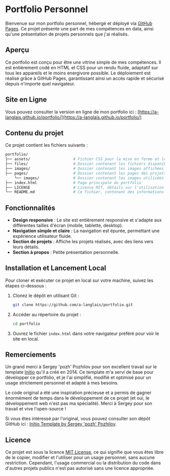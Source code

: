 # Portfolio Personnel

Bienvenue sur mon portfolio personnel, hébergé et déployé via [GitHub Pages](https://pages.github.com/). 
Ce projet présente une part de mes compétences en data, ainsi qu'une présentation de projets personnels que j'ai réalisés.

## Aperçu

Ce portfolio est conçu pour être une vitrine simple de mes compétences. Il est entièrement codé en HTML et CSS pour un rendu fluide, adaptatif sur tous les appareils et le moins energivore possible. 
Le déploiement est réalisé grâce à GitHub Pages, garantissant ainsi un accès rapide et sécurisé depuis n'importe quel navigateur.

## Site en Ligne

Vous pouvez consulter la version en ligne de mon portfolio ici : [https://a-langlais.github.io/portfolio/](https://a-langlais.github.io/portfolio/)

## Contenu du projet

Ce projet contient les fichiers suivants :

```bash
portfolio/
├── assets/                   # Fichier CSS pour la mise en forme et le design
├── files/                    # Dossier contenant les fichiers disponibles en téléchargement sur le site
├── images/                   # Dossier contenant les images affichées sur le site
├── pages/                    # Dossier contenant les pages des projets
    └── images/               # Dossier contenant les images utilisées dans les fiches projets
├── index.html                # Page principale du portfolio
├── LICENSE                   # Licence MIT, détails sur l'utilisation et la distribution
└── README.md                 # Ce fichier, contenant des informations sur le projet
```

## Fonctionnalités

- **Design responsive** : Le site est entièrement responsive et s'adapte aux différentes tailles d'écran (mobile, tablette, desktop).
- **Navigation simple et claire** : La navigation est épurée, permettant une expérience utilisateur fluide.
- **Section de projets** : Affiche les projets réalisés, avec des liens vers leurs détails.
- **Section à propos** : Petite présentation personnelle.

## Installation et Lancement Local

Pour cloner et exécuter ce projet en local sur votre machine, suivez les étapes ci-dessous :

1. Clonez le dépôt en utilisant Git :
   
   ```bash
   git clone https://github.com/a-langlais/portfolio.git
   ```

2. Accéder au répertoire du projet :
   
   ```bash
   cd portfolio
   ```

3. Ouvrez le fichier `index.html` dans votre navigateur préféré pour voir le site en local.

## Remerciements

Un grand merci à Sergey 'pozh' Pozhilov pour son excellent travail sur le template [Initio](https://github.com/pozh/Initio) qu'il a créé en 2014. Ce template m'a servi de base pour développer ce portfolio, et je l'ai simplifié, modifié et optimisé pour un usage strictement personnel et adapté à mes besoins.

Le code original a été une inspiration précieuse et a permis de gagner énormément de temps dans le développement de ce projet (et oui, le développement web n'est pas ma spécialité). 
Merci à Sergey pour son travail et vive l'open-source !

Si vous êtes intéressé par l'original, vous pouvez consulter son dépôt GitHub ici : [Initio Template by Sergey 'pozh' Pozhilov](https://github.com/pozh/Initio).

## Licence

Ce projet est sous la licence [MIT License](https://opensource.org/licenses/MIT), ce qui signifie que vous êtes libre de le copier, modifier et l'utiliser pour un usage personnel, sans aucune restriction. Cependant, l'usage commercial ou la distribution du code dans d'autres projets publics n'est pas autorisé sans une licence appropriée.